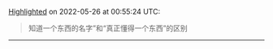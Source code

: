 
[Highlighted](calibre://view-book/Calibre_Books/47/MOBI?open_at=epubcfi(/4/2/4/236/1:226)) on 2022-05-26 at 00:55:24 UTC:
> 知道一个东西的名字”和“真正懂得一个东西”的区别

---
